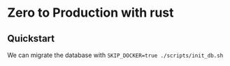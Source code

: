 # Zero to Production with rust

## Quickstart

We can migrate the database with 
`SKIP_DOCKER=true ./scripts/init_db.sh`

